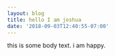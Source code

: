 ```yaml
---
layout: blog
title: hello I am joshua
date: '2018-09-03T12:40:55-07:00'
---
```

this is some body text. i am happy.
